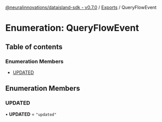 [@neuralinnovations/dataisland-sdk - v0.7.0](../../README.md) / [Exports](../modules.md) / QueryFlowEvent

# Enumeration: QueryFlowEvent

## Table of contents

### Enumeration Members

- [UPDATED](QueryFlowEvent.md#updated)

## Enumeration Members

### UPDATED

• **UPDATED** = ``"updated"``
